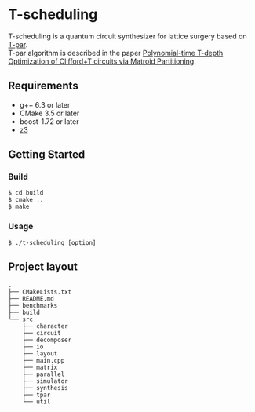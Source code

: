# T-scheduling
T-scheduling is a quantum circuit synthesizer for lattice surgery based on [T-par](https://github.com/meamy/t-par).  
T-par algorithm is described in the paper [Polynomial-time T-depth Optimization of Clifford+T circuits via Matroid Partitioning](https://arxiv.org/abs/1303.2042). 

## Requirements
- g++ 6.3 or later
- CMake 3.5 or later
- boost-1.72 or later
- [z3](https://github.com/Z3Prover/z3)

## Getting Started
### Build
```
$ cd build
$ cmake ..
$ make
```

### Usage
```
$ ./t-scheduling [option]
```

## Project layout
```
.
├── CMakeLists.txt
├── README.md
├── benchmarks
├── build
└── src
    ├── character
    ├── circuit
    ├── decomposer
    ├── io
    ├── layout
    ├── main.cpp
    ├── matrix
    ├── parallel
    ├── simulator
    ├── synthesis
    ├── tpar
    └── util
```